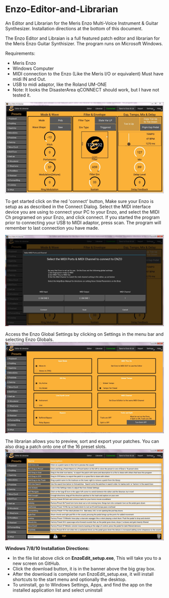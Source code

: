 # Enzo-Editor-and-Librarian
An Editor and Librarian for the Meris Enzo Multi-Voice Instrument &amp; Guitar Synthesizer.  Installation directions at the bottom of this document.

The Enzo Editor and Libraian is a full featured patch editor and librarian for the Meris Enzo Guitar Synthisizer.  The program runs on Microsoft Windows.

Requirements: 
* Meris Enzo
* Windows Computer
* MIDI connection to the Enzo (Like the Meris I/O or equivalent) Must have midi IN and Out.
* USB to midi adaptor, like the Roland UM-ONE
* Note: It looks the DisasterArea qCONNECT should work, but I have not tested it.

<img src="EnzoEdit Screenshots/Editor.JPG" >

To get started click on the red 'connect' button, Make sure your Enzo is setup as as described in the Connect Dialog.  Select the MIDI interface device you are using to connect your PC to your Enzo, and select the MIDI Ch programed on your Enzo, and click connect.  If you started the program prior to connecting your USB to MIDI adaptor, press scan.  The program will remember to last connection you have made.

<img src="EnzoEdit Screenshots/Connect Dialog.JPG" >

Access the Enzo Global Settings by clicking on Settings in the menu bar and selecting Enzo Globals. 
<img src="EnzoEdit Screenshots/Globals.JPG" >

The librarian allows you to preview, sort and export your patches. You can also drag a patch onto one of the 16 preset slots.
<img src="EnzoEdit Screenshots/librarian.JPG" >

**Windows 7/8/10 Installation Directions:**

* In the file list above click on **EnzoEdit_setup.exe**, This will take you to a new screen on GitHub.
* Click the download button, it is in the banner above the big gray box.
* After the download is complete run EnzoEdit_setup.exe, it will install shortcuts to the start menu and optionally the desktop.
* To uninstall, go to Windows Settings, Apps, and find the app on the installed application list and select uninstall
